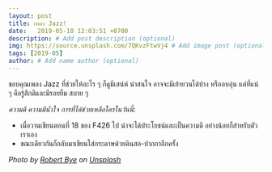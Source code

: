 ```yaml
---
layout: post
title: เพลง Jazz!
date:   2019-05-10 12:03:51 +0700
description: # Add post description (optional)
img: https://source.unsplash.com/7QKvzFtwVj4 # Add image post (optional)
tags: [2019-05]
author: # Add name author (optional)
---
```

ขอบคุณเพลง Jazz ที่ช่วยให้อะไร ๆ ก็ดูมีเสน่ห์ น่าสนใจ อาจจะมีเย้ายวนได้บ้าง หรืออบอุ่น แต่ที่แน่ ๆ คือรู้สึกดีและมีรอยยิ้ม สบาย ๆ <i class="fa fa-child" style="color:plum"></i>

*ความดี ความมีน้ำใจ การที่ได้ช่วยเหลือใครในวันนี้*:
- เมื่อวานเขียนตอนที่ 18 ของ F426 ไป น่าจะได้ประโยชน์และเป็นความดี อย่างน้อยก็สำหรับตัวเราเอง
- ขณะเดียวกันก็กลับมาเขียนใส่กระดาษด้วยดินสอ-ปากกาอีกครั้ง

*Photo by [Robert Bye](https://unsplash.com/@robertbye) on [Unsplash](https://unsplash.com)*
